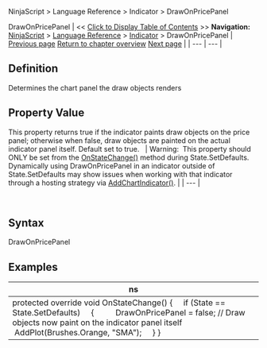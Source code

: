 ﻿
NinjaScript \> Language Reference \> Indicator \> DrawOnPricePanel

DrawOnPricePanel
| \<\< [Click to Display Table of Contents](drawonpricepanel.md) \>\> **Navigation:**     [NinjaScript](ninjascript-1.md) \> [Language Reference](language_reference_wip-1.md) \> [Indicator](indicator-1.md) \> DrawOnPricePanel | [Previous page](drawhorizontalgridlines-1.md) [Return to chapter overview](indicator-1.md) [Next page](drawverticalgridlines-1.md) |
| --- | --- |
## Definition
Determines the chart panel the draw objects renders
 
## Property Value
This property returns true if the indicator paints draw objects on the price panel; otherwise when false, draw objects are painted on the actual indicator panel itself. Default set to true.
 
| Warning:  This property should ONLY be set from the [OnStateChange()](onstatechange-1.md) method during State.SetDefaults. Dynamically using DrawOnPricePanel in an indicator outside of State.SetDefaults may show issues when working with that indicator through a hosting strategy via [AddChartIndicator()](addchartindicator-1.md). |
| --- |

 
## Syntax
DrawOnPricePanel
 
## Examples
| ns |
| --- |
| protected override void OnStateChange() {      if (State \=\= State.SetDefaults)      {           DrawOnPricePanel \= false; // Draw objects now paint on the indicator panel itself               AddPlot(Brushes.Orange, "SMA");      } } |

